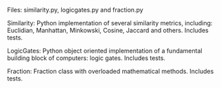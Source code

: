 Files: similarity.py, logicgates.py and fraction.py

Similarity: Python implementation of several similarity metrics, including:
Euclidian, Manhattan, Minkowski, Cosine, Jaccard and others.
Includes tests.

LogicGates: Python object oriented implementation of a fundamental building block of computers: logic gates.
Includes tests.

Fraction: Fraction class with overloaded mathematical methods.
Includes tests.
